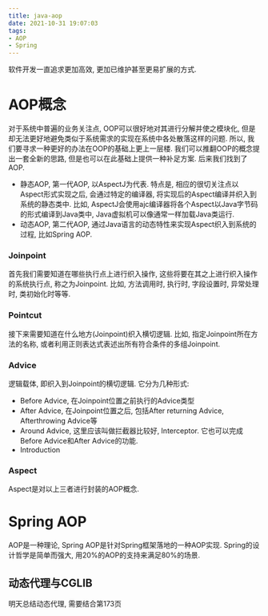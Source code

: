 ```yaml
---
title: java-aop
date: 2021-10-31 19:07:03
tags:
- AOP
- Spring
---
```


软件开发一直追求更加高效, 更加已维护甚至更易扩展的方式.

# AOP概念
对于系统中普遍的业务关注点, OOP可以很好地对其进行分解并使之模块化, 但是却无法更好地避免类似于系统需求的实现在系统中各处散落这样的问题. 所以, 我们要寻求一种更好的办法在OOP的基础上更上一层楼. 我们可以推翻OOP的概念提出一套全新的思路, 但是也可以在此基础上提供一种补足方案. 后来我们找到了AOP.
 - 静态AOP, 第一代AOP, 以AspectJ为代表. 特点是, 相应的很切关注点以Aspect形式实现之后, 会通过特定的编译器, 将实现后的Aspect编译并织入到系统的静态类中. 比如, AspectJ会使用ajc编译器将各个Aspect以Java字节码的形式编译到Java类中, Java虚拟机可以像通常一样加载Java类运行.
 - 动态AOP, 第二代AOP, 通过Java语言的动态特性来实现Aspect织入到系统的过程, 比如Spring AOP.

 ### Joinpoint
 首先我们需要知道在哪些执行点上进行织入操作, 这些将要在其之上进行织入操作的系统执行点, 称之为Joinpoint. 比如, 方法调用时, 执行时, 字段设置时, 异常处理时, 类初始化时等等.
 ### Pointcut
 接下来需要知道在什么地方(Joinpoint)织入横切逻辑. 比如, 指定Joinpoint所在方法的名称, 或者利用正则表达式表述出所有符合条件的多组Joinpoint.
 ### Advice
 逻辑载体, 即织入到Joinpoint的横切逻辑. 它分为几种形式:
  - Before Advice, 在Joinpoint位置之前执行的Advice类型
  - After Advice, 在Joinpoint位置之后, 包括After returning Advice, Afterthrowing Advice等
  - Around Advice, 这里应该叫做拦截器比较好, Interceptor. 它也可以完成Before Advice和After Advice的功能.
  - Introduction
 ### Aspect
 Aspect是对以上三者进行封装的AOP概念.

# Spring AOP
AOP是一种理论, Spring AOP是针对Spring框架落地的一种AOP实现. Spring的设计哲学是简单而强大, 用20%的AOP的支持来满足80%的场景.

 ## 动态代理与CGLIB
 明天总结动态代理, 需要结合第173页


